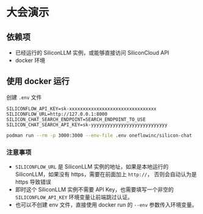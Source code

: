 # 大会演示

## 依赖项
- 已经运行的 SiliconLLM 实例，或能够直接访问 SiliconCloud API
- docker 环境

## 使用 docker 运行

创建 `.env` 文件
```env
SILICONFLOW_API_KEY=sk-xxxxxxxxxxxxxxxxxxxxxxxxxxxxxxxx
SILICONFLOW_URL=http://127.0.0.1:8000
SILICON_CHAT_SEARCH_ENDPOINT=SEARCH_ENDPOINT_TO_USE
SILICON_CHAT_SEARCH_API_KEY=sk-yyyyyyyyyyyyyyyyyyyyyyyyyyyy
```
```bash
podman run --rm -p 3000:3000 --env-file .env oneflowinc/silicon-chat
```

### 注意事项
- `SILICONFLOW_URL` 是 SiliconLLM 实例的地址，如果是本地运行的 SiliconLLM，如果没有 https，需要在前面加上 `http://`， 否则会自动认为是 https 导致错误
- 即时这个 SiliconLLM 实例不需要 API Key，也需要填写一个非空的 `SILICONFLOW_API_KEY` 环境变量让前端跳过认证。
- 也可以不创建 env 文件，直接使用 docker run 的 `--env` 参数传入环境变量。
